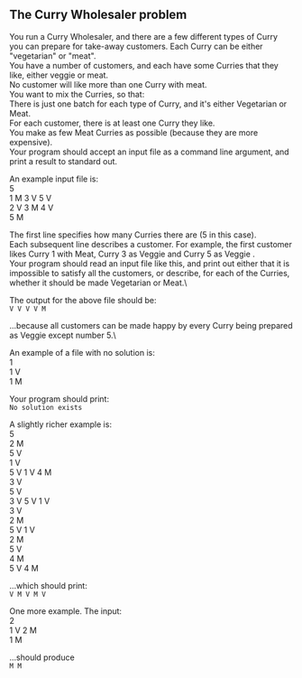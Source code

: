 ## The Curry Wholesaler problem
You run a Curry Wholesaler, and there are a few different types of Curry you can
prepare for take-away customers. Each Curry can be either "vegetarian" or "meat".\
You have a number of customers, and each have some Curries that they like, either
veggie or meat.\
No customer will like more than one Curry with meat.\
You want to mix the Curries, so that:\
There is just one batch for each type of Curry, and it's either Vegetarian or Meat.\
For each customer, there is at least one Curry they like.\
You make as few Meat Curries as possible (because they are more expensive).\
Your program should accept an input file as a command line argument, and print a
result to standard out. 

An example input file is:\
5\
1 M 3 V 5 V\
2 V 3 M 4 V\
5 M

The first line specifies how many Curries there are (5 in this case).\
Each subsequent line describes a customer. For example, the first customer likes
Curry 1 with Meat, Curry 3 as Veggie and Curry 5 as Veggie .\
Your program should read an input file like this, and print out either that it is
impossible to satisfy all the customers, or describe, for each of the Curries, whether
it should be made Vegetarian or Meat.\

The output for the above file should be:\
`V V V V M`

...because all customers can be made happy by every Curry being prepared as
Veggie except number 5.\

An example of a file with no solution is:\
1\
1 V\
1 M

Your program should print:\
`No solution exists`

A slightly richer example is:\
5\
2 M\
5 V\
1 V\
5 V 1 V 4 M\
3 V\
5 V\
3 V 5 V 1 V\
3 V\
2 M\
5 V 1 V\
2 M\
5 V\
4 M\
5 V 4 M

...which should print:\
`V M V M V`

One more example. The input:\
2\
1 V 2 M\
1 M

...should produce\
`M M`


